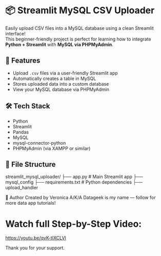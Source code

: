 # 📦 Streamlit MySQL CSV Uploader

Easily upload CSV files into a MySQL database using a clean Streamlit interface!  
This beginner-friendly project is perfect for learning how to integrate **Python + Streamlit** with **MySQL via PHPMyAdmin**.

## 🔧 Features

- Upload `.csv` files via a user-friendly Streamlit app
- Automatically creates a table in MySQL
- Stores uploaded data into a custom database
- View your MySQL database via PHPMyAdmin

## 🛠️ Tech Stack

- Python
- Streamlit
- Pandas
- MySQL
- mysql-connector-python
- PHPMyAdmin (via XAMPP or similar)

## 📁 File Structure

streamlit_mysql_uploader/
├── app.py # Main Streamlit app
├── mysql_config 
├── requirements.txt # Python dependencies
├── upload_handler

🙌 Author
Created by Veronica A/K/A Datageek is my name — follow for more data app tutorials!

# Watch full Step-by-Step Video:
https://youtu.be/qvK-tIXCLVI


Thank you for your support. 







